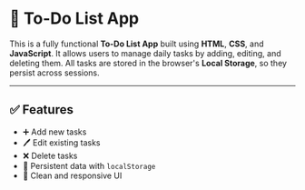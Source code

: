 # 📝 To-Do List App

This is a fully functional **To-Do List App** built using **HTML**, **CSS**, and **JavaScript**. It allows users to manage daily tasks by adding, editing, and deleting them. All tasks are stored in the browser's **Local Storage**, so they persist across sessions.

---

## ✅ Features

- ➕ Add new tasks
- 🖊️ Edit existing tasks
- ❌ Delete tasks
- 💾 Persistent data with `localStorage`
- 🎨 Clean and responsive UI
